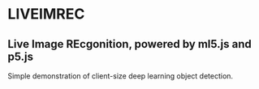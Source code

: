 # LIVEIMREC
## Live Image REcgonition, powered by ml5.js and p5.js

Simple demonstration of client-size deep learning object detection.
